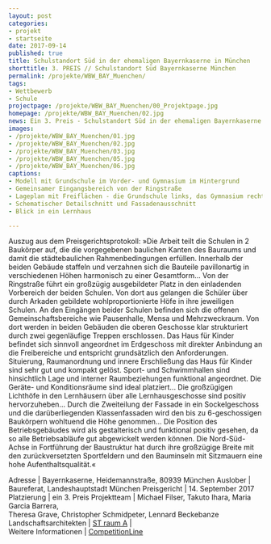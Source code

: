 ```yaml
---
layout: post
categories:
- projekt
- startseite
date: 2017-09-14
published: true
title: Schulstandort Süd in der ehemaligen Bayernkaserne in München
shorttitle: 3. PREIS // Schulstandort Süd Bayernkaserne München
permalink: /projekte/WBW_BAY_Muenchen/
tags: 
- Wettbewerb
- Schule
projectpage: /projekte/WBW_BAY_Muenchen/00_Projektpage.jpg
homepage: /projekte/WBW_BAY_Muenchen/02.jpg
news: Ein 3. Preis - Schulstandort Süd in der ehemaligen Bayernkaserne in München
images:
- /projekte/WBW_BAY_Muenchen/01.jpg
- /projekte/WBW_BAY_Muenchen/02.jpg
- /projekte/WBW_BAY_Muenchen/03.jpg
- /projekte/WBW_BAY_Muenchen/05.jpg
- /projekte/WBW_BAY_Muenchen/06.jpg
captions:
- Modell mit Grundschule im Vorder- und Gymnasium im Hintergrund
- Gemeinsamer Eingangsbereich von der Ringstraße
- Lageplan mit Freiflächen - die Grundschule links, das Gymnasium rechts
- Schematischer Detailschnitt und Fassadenausschnitt
- Blick in ein Lernhaus

---
```

Auszug aus dem Preisgerichtsprotokoll: »Die Arbeit teilt die Schulen in 2 Baukörper auf, die die vorgegebenen baulichen Kanten des Bauraums und damit die städtebaulichen Rahmenbedingungen erfüllen. Innerhalb der beiden Gebäude staffeln und verzahnen sich die Bauteile pavillonartig in verschiedenen Höhen harmonisch zu einer Gesamtform... Von der Ringstraße führt ein großzügig ausgebildeter Platz in den einladenden Vorbereich der beiden Schulen. Von dort aus gelangen die Schüler über durch Arkaden gebildete wohlproportionierte Höfe in ihre jeweiligen Schulen. An den Eingängen beider Schulen befinden sich die offenen Gemeinschaftsbereiche wie Pausenhalle, Mensa und Mehrzweckraum. Von dort werden in beiden Gebäuden die oberen Geschosse klar strukturiert durch zwei gegenläufige Treppen erschlossen. Das Haus für Kinder befindet sich sinnvoll angeordnet im Erdgeschoss mit direkter Anbindung an die Freibereiche und entspricht grundsätzlich den Anforderungen. Situierung, Raumanordnung und innere Erschließung das Haus für Kinder sind sehr gut und kompakt gelöst. Sport- und Schwimmhallen sind hinsichtlich Lage und interner Raumbeziehungen funktional angeordnet. Die Geräte- und Konditionsräume sind ideal platziert... Die großzügigen Lichthöfe in den Lernhäusern über alle Lernhausgeschosse sind positiv hervorzuheben... Durch die Zweiteilung der Fassade in ein Sockelgeschoss und die darüberliegenden Klassenfassaden wird den bis zu 6-geschossigen Baukörpern wohltuend die Höhe genommen... Die Position des Betriebsgebäudes wird als gestalterisch und funktional positiv gesehen, da so alle Betriebsabläufe gut abgewickelt werden können. Die Nord-Süd-Achse in Fortführung der Baustruktur hat durch ihre großzügige Breite mit den zurückversetzten Sportfeldern und den Bauminseln mit Sitzmauern eine hohe Aufenthaltsqualität.«

Adresse					|	Bayernkaserne, Heidemannstraße, 80939 München
Auslober				|	Baureferat, Landeshauptstadt München
Preisgericht			|	14. September 2017
Platzierung				|	ein 3. Preis
Projektteam				|	Michael Filser, Takuto Ihara, Maria Garcia Barrera,<br /> Theresa Grave, Christopher Schmidpeter, Lennard Beckebanze
Landschaftsarchitekten	|	[ST raum A](http://www.strauma.com)
                        |    
Weitere Informationen       |   [CompetitionLine](http://www.competitionline.com/de/ergebnisse/247233) 
